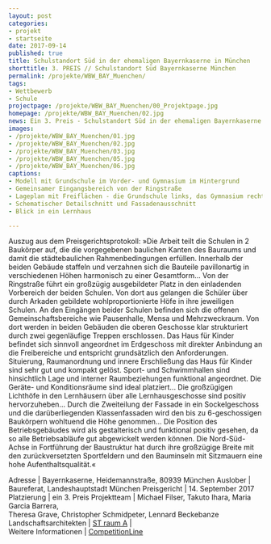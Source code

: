 ```yaml
---
layout: post
categories:
- projekt
- startseite
date: 2017-09-14
published: true
title: Schulstandort Süd in der ehemaligen Bayernkaserne in München
shorttitle: 3. PREIS // Schulstandort Süd Bayernkaserne München
permalink: /projekte/WBW_BAY_Muenchen/
tags: 
- Wettbewerb
- Schule
projectpage: /projekte/WBW_BAY_Muenchen/00_Projektpage.jpg
homepage: /projekte/WBW_BAY_Muenchen/02.jpg
news: Ein 3. Preis - Schulstandort Süd in der ehemaligen Bayernkaserne in München
images:
- /projekte/WBW_BAY_Muenchen/01.jpg
- /projekte/WBW_BAY_Muenchen/02.jpg
- /projekte/WBW_BAY_Muenchen/03.jpg
- /projekte/WBW_BAY_Muenchen/05.jpg
- /projekte/WBW_BAY_Muenchen/06.jpg
captions:
- Modell mit Grundschule im Vorder- und Gymnasium im Hintergrund
- Gemeinsamer Eingangsbereich von der Ringstraße
- Lageplan mit Freiflächen - die Grundschule links, das Gymnasium rechts
- Schematischer Detailschnitt und Fassadenausschnitt
- Blick in ein Lernhaus

---
```

Auszug aus dem Preisgerichtsprotokoll: »Die Arbeit teilt die Schulen in 2 Baukörper auf, die die vorgegebenen baulichen Kanten des Bauraums und damit die städtebaulichen Rahmenbedingungen erfüllen. Innerhalb der beiden Gebäude staffeln und verzahnen sich die Bauteile pavillonartig in verschiedenen Höhen harmonisch zu einer Gesamtform... Von der Ringstraße führt ein großzügig ausgebildeter Platz in den einladenden Vorbereich der beiden Schulen. Von dort aus gelangen die Schüler über durch Arkaden gebildete wohlproportionierte Höfe in ihre jeweiligen Schulen. An den Eingängen beider Schulen befinden sich die offenen Gemeinschaftsbereiche wie Pausenhalle, Mensa und Mehrzweckraum. Von dort werden in beiden Gebäuden die oberen Geschosse klar strukturiert durch zwei gegenläufige Treppen erschlossen. Das Haus für Kinder befindet sich sinnvoll angeordnet im Erdgeschoss mit direkter Anbindung an die Freibereiche und entspricht grundsätzlich den Anforderungen. Situierung, Raumanordnung und innere Erschließung das Haus für Kinder sind sehr gut und kompakt gelöst. Sport- und Schwimmhallen sind hinsichtlich Lage und interner Raumbeziehungen funktional angeordnet. Die Geräte- und Konditionsräume sind ideal platziert... Die großzügigen Lichthöfe in den Lernhäusern über alle Lernhausgeschosse sind positiv hervorzuheben... Durch die Zweiteilung der Fassade in ein Sockelgeschoss und die darüberliegenden Klassenfassaden wird den bis zu 6-geschossigen Baukörpern wohltuend die Höhe genommen... Die Position des Betriebsgebäudes wird als gestalterisch und funktional positiv gesehen, da so alle Betriebsabläufe gut abgewickelt werden können. Die Nord-Süd-Achse in Fortführung der Baustruktur hat durch ihre großzügige Breite mit den zurückversetzten Sportfeldern und den Bauminseln mit Sitzmauern eine hohe Aufenthaltsqualität.«

Adresse					|	Bayernkaserne, Heidemannstraße, 80939 München
Auslober				|	Baureferat, Landeshauptstadt München
Preisgericht			|	14. September 2017
Platzierung				|	ein 3. Preis
Projektteam				|	Michael Filser, Takuto Ihara, Maria Garcia Barrera,<br /> Theresa Grave, Christopher Schmidpeter, Lennard Beckebanze
Landschaftsarchitekten	|	[ST raum A](http://www.strauma.com)
                        |    
Weitere Informationen       |   [CompetitionLine](http://www.competitionline.com/de/ergebnisse/247233) 
